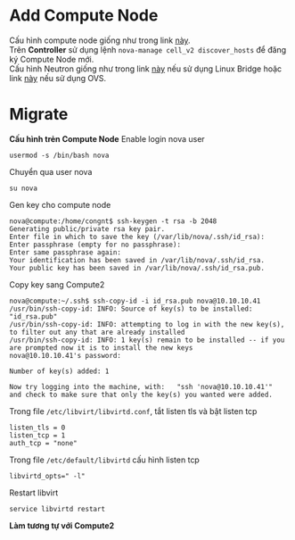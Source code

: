 # Add Compute Node
Cấu hình compute node giống như trong link [này](3-nova.md).  
Trên **Controller** sử dụng lệnh `nova-manage cell_v2 discover_hosts` để đăng ký Compute Node mới.  
Cấu hình Neutron giống như trong link [này](4-neutron.md) nếu sử dụng Linux Bridge hoặc link [này](4-neutron-2.md) nếu sử dụng OVS.  

# Migrate
**Cấu hình trẻn Compute Node**
Enable login nova user
```
usermod -s /bin/bash nova
```
Chuyển qua user nova
```
su nova
```
Gen key cho compute node 
```
nova@compute:/home/congnt$ ssh-keygen -t rsa -b 2048
Generating public/private rsa key pair.
Enter file in which to save the key (/var/lib/nova/.ssh/id_rsa): 
Enter passphrase (empty for no passphrase): 
Enter same passphrase again: 
Your identification has been saved in /var/lib/nova/.ssh/id_rsa.
Your public key has been saved in /var/lib/nova/.ssh/id_rsa.pub.
```
Copy key sang Compute2
```
nova@compute:~/.ssh$ ssh-copy-id -i id_rsa.pub nova@10.10.10.41
/usr/bin/ssh-copy-id: INFO: Source of key(s) to be installed: "id_rsa.pub"
/usr/bin/ssh-copy-id: INFO: attempting to log in with the new key(s), to filter out any that are already installed
/usr/bin/ssh-copy-id: INFO: 1 key(s) remain to be installed -- if you are prompted now it is to install the new keys
nova@10.10.10.41's password: 

Number of key(s) added: 1

Now try logging into the machine, with:   "ssh 'nova@10.10.10.41'"
and check to make sure that only the key(s) you wanted were added.
```
Trong file `/etc/libvirt/libvirtd.conf`, tắt listen tls và bật listen tcp
```
listen_tls = 0
listen_tcp = 1
auth_tcp = "none"
```
Trong file `/etc/default/libvirtd` cấu hình listen tcp
```
libvirtd_opts=" -l"
```
Restart libvirt
```
service libvirtd restart
```
**Làm tương tự với Compute2**

